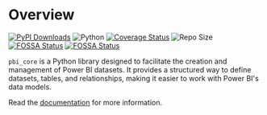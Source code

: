 # Overview


[![PyPI Downloads](https://static.pepy.tech/badge/pbi-core)](https://pepy.tech/projects/pbi-core)
![Python](https://img.shields.io/badge/python-3.11-blue.svg)
[![Coverage Status](https://coveralls.io/repos/github/douglassimonsen/pbi_core/badge.svg?branch=main)](https://coveralls.io/github/douglassimonsen/pbi_core?branch=main)
![Repo Size](https://img.shields.io/github/repo-size/douglassimonsen/pbi_core)
[![FOSSA Status](https://app.fossa.com/api/projects/git%2Bgithub.com%2Fdouglassimonsen%2Fpbi_core.svg?type=shield&issueType=license)](https://app.fossa.com/projects/git%2Bgithub.com%2Fdouglassimonsen%2Fpbi_core?ref=badge_shield&issueType=license)
[![FOSSA Status](https://app.fossa.com/api/projects/git%2Bgithub.com%2Fdouglassimonsen%2Fpbi_core.svg?type=shield&issueType=security)](https://app.fossa.com/projects/git%2Bgithub.com%2Fdouglassimonsen%2Fpbi_core?ref=badge_shield&issueType=security)

`pbi_core` is a Python library designed to facilitate the creation and management of Power BI datasets. It provides a structured way to define datasets, tables, and relationships, making it easier to work with Power BI's data models.

Read the [documentation](https://douglassimonsen.github.io/pbi_core/) for more information.
